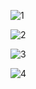 
![1](https://github.com/user-attachments/assets/5e9ba1b6-f9ac-4d63-b4b7-19b4295df77a)

![2](https://github.com/user-attachments/assets/4a66451a-579d-46e9-b9bd-5955432ccb20)

![3](https://github.com/user-attachments/assets/0a6b32ad-8335-4385-9c1d-a7bc33ac61dc)

![4](https://github.com/user-attachments/assets/3e4b22e6-a6ee-4f08-a8b0-ee9fd1817b2e)
